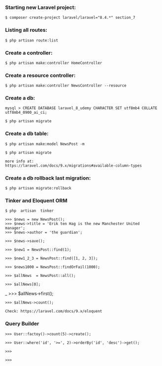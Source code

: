 ### Starting new Laravel project:

    $ composer create-project laravel/laravel="8.4.*" section_7



### Listing all routes:

    $ php artisan route:list



### Create a controller:

    $ php artisan make:controller HomeController



### Create a resource controller:

    $ php artisan make:controller NewsController --resource



### Create a db:

    mysql > CREATE DATABASE laravel_8_udemy CHARACTER SET utf8mb4 COLLATE utf8mb4_0900_ai_ci;

    $ php artisan migrate

### Create a db table:

    $ php artisan make:model NewsPost -m

    $ php artisan migrate

    more info at:
    https://laravel.com/docs/9.x/migrations#available-column-types

### Create a db rollback last migration:

    $ php artisan migrate:rollback


### Tinker and Eloquent ORM

    $ php  artisan  tinker

    >>> $news = new NewsPost();
    >>> $news->title = 'Erik ten Hag is the new Manchester United manager';
    >>> $news->author = 'the guardian';

    >>> $news->save();

    >>> $new1 = NewsPost::find(1);

    >>> $new1_2_3 = NewsPost::find([1, 2, 3]);

    >>> $news1000 = NewsPost::findOrFail(1000);

    >>> $allNews  = NewsPost::all();

    >>> $allNews[0];
_
    >>> $allNews->first();

    >>> $allNews->count();

    Check: https://laravel.com/docs/9.x/eloquent


### Query Builder

    >>> User::factoy()->count(5)->create();

    >>> User::where('id', '>=', 2)->orderBy('id', 'desc')->get();

    >>> 

    >>> 

